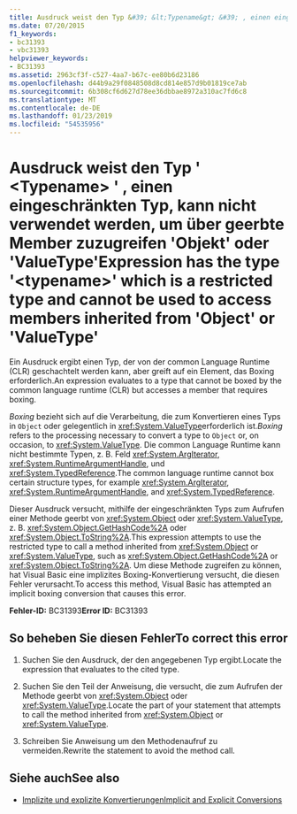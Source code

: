 ```yaml
---
title: Ausdruck weist den Typ &#39; &lt;Typename&gt; &#39; , einen eingeschränkten Typ, kann nicht verwendet werden, um über geerbte Member zuzugreifen &#39;Objekt&#39; oder &#39;ValueType&#39;
ms.date: 07/20/2015
f1_keywords:
- bc31393
- vbc31393
helpviewer_keywords:
- BC31393
ms.assetid: 2963cf3f-c527-4aa7-b67c-ee80b6d23186
ms.openlocfilehash: d44b9a29f0848508d8cd814e857d9b01819ce7ab
ms.sourcegitcommit: 6b308cf6d627d78ee36dbbae8972a310ac7fd6c8
ms.translationtype: MT
ms.contentlocale: de-DE
ms.lasthandoff: 01/23/2019
ms.locfileid: "54535956"
---
```

# <a name="expression-has-the-type-39lttypenamegt39-which-is-a-restricted-type-and-cannot-be-used-to-access-members-inherited-from-39object39-or-39valuetype39"></a><span data-ttu-id="52059-102">Ausdruck weist den Typ &#39; &lt;Typename&gt; &#39; , einen eingeschränkten Typ, kann nicht verwendet werden, um über geerbte Member zuzugreifen &#39;Objekt&#39; oder &#39;ValueType&#39;</span><span class="sxs-lookup"><span data-stu-id="52059-102">Expression has the type &#39;&lt;typename&gt;&#39; which is a restricted type and cannot be used to access members inherited from &#39;Object&#39; or &#39;ValueType&#39;</span></span>
<span data-ttu-id="52059-103">Ein Ausdruck ergibt einen Typ, der von der common Language Runtime (CLR) geschachtelt werden kann, aber greift auf ein Element, das Boxing erforderlich.</span><span class="sxs-lookup"><span data-stu-id="52059-103">An expression evaluates to a type that cannot be boxed by the common language runtime (CLR) but accesses a member that requires boxing.</span></span>  
  
 <span data-ttu-id="52059-104">*Boxing* bezieht sich auf die Verarbeitung, die zum Konvertieren eines Typs in `Object` oder gelegentlich in <xref:System.ValueType>erforderlich ist.</span><span class="sxs-lookup"><span data-stu-id="52059-104">*Boxing* refers to the processing necessary to convert a type to `Object` or, on occasion, to <xref:System.ValueType>.</span></span> <span data-ttu-id="52059-105">Die common Language Runtime kann nicht bestimmte Typen, z. B. Feld <xref:System.ArgIterator>, <xref:System.RuntimeArgumentHandle>, und <xref:System.TypedReference>.</span><span class="sxs-lookup"><span data-stu-id="52059-105">The common language runtime cannot box certain structure types, for example <xref:System.ArgIterator>, <xref:System.RuntimeArgumentHandle>, and <xref:System.TypedReference>.</span></span>  
  
 <span data-ttu-id="52059-106">Dieser Ausdruck versucht, mithilfe der eingeschränkten Typs zum Aufrufen einer Methode geerbt von <xref:System.Object> oder <xref:System.ValueType>, z. B. <xref:System.Object.GetHashCode%2A> oder <xref:System.Object.ToString%2A>.</span><span class="sxs-lookup"><span data-stu-id="52059-106">This expression attempts to use the restricted type to call a method inherited from <xref:System.Object> or <xref:System.ValueType>, such as <xref:System.Object.GetHashCode%2A> or <xref:System.Object.ToString%2A>.</span></span> <span data-ttu-id="52059-107">Um diese Methode zugreifen zu können, hat Visual Basic eine implizites Boxing-Konvertierung versucht, die diesen Fehler verursacht.</span><span class="sxs-lookup"><span data-stu-id="52059-107">To access this method, Visual Basic has attempted an implicit boxing conversion that causes this error.</span></span>  
  
 <span data-ttu-id="52059-108">**Fehler-ID:** BC31393</span><span class="sxs-lookup"><span data-stu-id="52059-108">**Error ID:** BC31393</span></span>  
  
## <a name="to-correct-this-error"></a><span data-ttu-id="52059-109">So beheben Sie diesen Fehler</span><span class="sxs-lookup"><span data-stu-id="52059-109">To correct this error</span></span>  
  
1.  <span data-ttu-id="52059-110">Suchen Sie den Ausdruck, der den angegebenen Typ ergibt.</span><span class="sxs-lookup"><span data-stu-id="52059-110">Locate the expression that evaluates to the cited type.</span></span>  
  
2.  <span data-ttu-id="52059-111">Suchen Sie den Teil der Anweisung, die versucht, die zum Aufrufen der Methode geerbt von <xref:System.Object> oder <xref:System.ValueType>.</span><span class="sxs-lookup"><span data-stu-id="52059-111">Locate the part of your statement that attempts to call the method inherited from <xref:System.Object> or <xref:System.ValueType>.</span></span>  
  
3.  <span data-ttu-id="52059-112">Schreiben Sie Anweisung um den Methodenaufruf zu vermeiden.</span><span class="sxs-lookup"><span data-stu-id="52059-112">Rewrite the statement to avoid the method call.</span></span>  
  
## <a name="see-also"></a><span data-ttu-id="52059-113">Siehe auch</span><span class="sxs-lookup"><span data-stu-id="52059-113">See also</span></span>
- [<span data-ttu-id="52059-114">Implizite und explizite Konvertierungen</span><span class="sxs-lookup"><span data-stu-id="52059-114">Implicit and Explicit Conversions</span></span>](../../../visual-basic/programming-guide/language-features/data-types/implicit-and-explicit-conversions.md)
